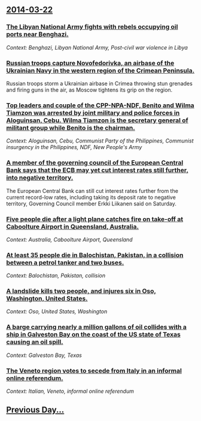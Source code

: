 ## [2014-03-22](/news/2014/03/22/index.md)

### [The Libyan National Army fights with rebels occupying oil ports near Benghazi. ](/news/2014/03/22/the-libyan-national-army-fights-with-rebels-occupying-oil-ports-near-benghazi.md)
_Context: Benghazi, Libyan National Army, Post-civil war violence in Libya_

### [Russian troops capture Novofedorivka, an airbase of the Ukrainian Navy in the western region of the Crimean Peninsula. ](/news/2014/03/22/russian-troops-capture-novofedorivka-an-airbase-of-the-ukrainian-navy-in-the-western-region-of-the-crimean-peninsula.md)
Russian troops storm a Ukrainian airbase in Crimea throwing stun grenades and firing guns in the air, as Moscow tightens its grip on the region.

### [Top leaders and couple of the CPP-NPA-NDF, Benito and Wilma Tiamzon was arrested by joint military and police forces in Aloguinsan, Cebu. Wilma Tiamzon is the secretary general of militant group while Benito is the chairman. ](/news/2014/03/22/top-leaders-and-couple-of-the-cpp-npa-ndf-benito-and-wilma-tiamzon-was-arrested-by-joint-military-and-police-forces-in-aloguinsan-cebu-wi.md)
_Context: Aloguinsan, Cebu, Communist Party of the Philippines, Communist insurgency in the Philippines, NDF, New People's Army_

### [A member of the governing council of the European Central Bank says that the ECB may yet cut interest rates still further, into negative territory. ](/news/2014/03/22/a-member-of-the-governing-council-of-the-european-central-bank-says-that-the-ecb-may-yet-cut-interest-rates-still-further-into-negative-ter.md)
The European Central Bank can still cut interest rates further from the current record-low rates, including taking its deposit rate to negative territory, Governing Council member Erkki Liikanen said on Saturday.

### [Five people die after a light plane catches fire on take-off at Caboolture Airport in Queensland, Australia. ](/news/2014/03/22/five-people-die-after-a-light-plane-catches-fire-on-take-off-at-caboolture-airport-in-queensland-australia.md)
_Context: Australia, Caboolture Airport, Queensland_

### [At least 35 people die in Balochistan, Pakistan, in a collision between a petrol tanker and two buses. ](/news/2014/03/22/at-least-35-people-die-in-balochistan-pakistan-in-a-collision-between-a-petrol-tanker-and-two-buses.md)
_Context: Balochistan, Pakistan, collision_

### [A landslide kills two people, and injures six in Oso, Washington, United States. ](/news/2014/03/22/a-landslide-kills-two-people-and-injures-six-in-oso-washington-united-states.md)
_Context: Oso, United States, Washington_

### [A barge carrying nearly a million gallons of oil collides with a ship in Galveston Bay on the coast of the US state of Texas causing an oil spill. ](/news/2014/03/22/a-barge-carrying-nearly-a-million-gallons-of-oil-collides-with-a-ship-in-galveston-bay-on-the-coast-of-the-us-state-of-texas-causing-an-oil.md)
_Context: Galveston Bay, Texas_

### [The Veneto region votes to secede from Italy in an informal online referendum. ](/news/2014/03/22/the-veneto-region-votes-to-secede-from-italy-in-an-informal-online-referendum.md)
_Context: Italian, Veneto, informal online referendum_

## [Previous Day...](/news/2014/03/21/index.md)

